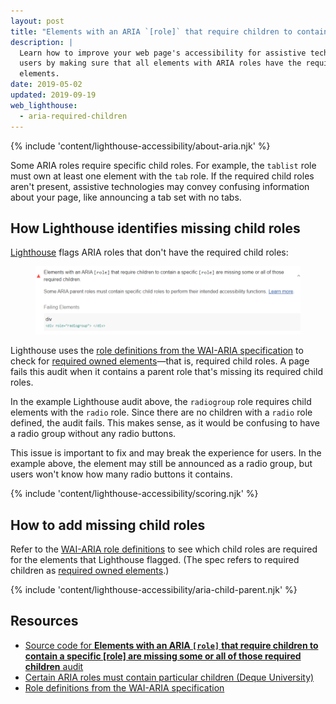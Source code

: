```yaml
---
layout: post
title: "Elements with an ARIA `[role]` that require children to contain a specific `[role]` are missing some or all of those required children"
description: |
  Learn how to improve your web page's accessibility for assistive technology
  users by making sure that all elements with ARIA roles have the required child
  elements.
date: 2019-05-02
updated: 2019-09-19
web_lighthouse:
  - aria-required-children
---
```


{% include 'content/lighthouse-accessibility/about-aria.njk' %}

Some ARIA roles require specific child roles.
For example, the `tablist` role must own at least one element
with the `tab` role.
If the required child roles aren't present,
assistive technologies may convey confusing information about your page,
like announcing a tab set with no tabs.

## How Lighthouse identifies missing child roles

<a href="https://developers.google.com/web/tools/lighthouse" rel="noopener">Lighthouse</a>
flags ARIA roles that don't have the required child roles:

<figure class="w-figure">
  <img class="w-screenshot" src="aria-required-children.png" alt="Lighthouse audit showing ARIA role missing required child role(s)">
</figure>

Lighthouse uses the
<a href="https://www.w3.org/TR/wai-aria-1.1/#role_definitions" rel="noopener">role definitions from the WAI-ARIA specification</a>
to check for
<a href="https://www.w3.org/TR/wai-aria/#mustContain" rel="noopener">required owned elements</a>—that is,
required child roles.
A page fails this audit
when it contains a parent role that's missing its required child roles.

In the example Lighthouse audit above,
the `radiogroup` role requires child elements with the `radio` role.
Since there are no children with a `radio` role defined,
the audit fails.
This makes sense,
as it would be confusing to have a radio group without any radio buttons.

This issue is important to fix and may break the experience for users.
In the example above, the element may still be announced as a radio group,
but users won't know how many radio buttons it contains.

{% include 'content/lighthouse-accessibility/scoring.njk' %}

## How to add missing child roles

Refer to the
<a href="https://www.w3.org/TR/wai-aria-1.1/#role_definitions" rel="noopener">WAI-ARIA role definitions</a>
to see which child roles are required for the elements that Lighthouse flagged.
(The spec refers to required children as
<a href="https://www.w3.org/TR/wai-aria/#mustContain" rel="noopener">required owned elements</a>.)

{% include 'content/lighthouse-accessibility/aria-child-parent.njk' %}

## Resources
- <a href="https://github.com/GoogleChrome/lighthouse/blob/master/lighthouse-core/audits/accessibility/aria-required-children.js" rel="noopener">Source code for **Elements with an ARIA `[role]` that require children to contain a specific [role] are missing some or all of those required children** audit</a>
- <a href="https://dequeuniversity.com/rules/axe/3.3/aria-required-children" rel="noopener">Certain ARIA roles must contain particular children (Deque University)</a>
- <a href="https://www.w3.org/TR/wai-aria-1.1/#role_definitions" rel="noopener">Role definitions from the WAI-ARIA specification</a>
